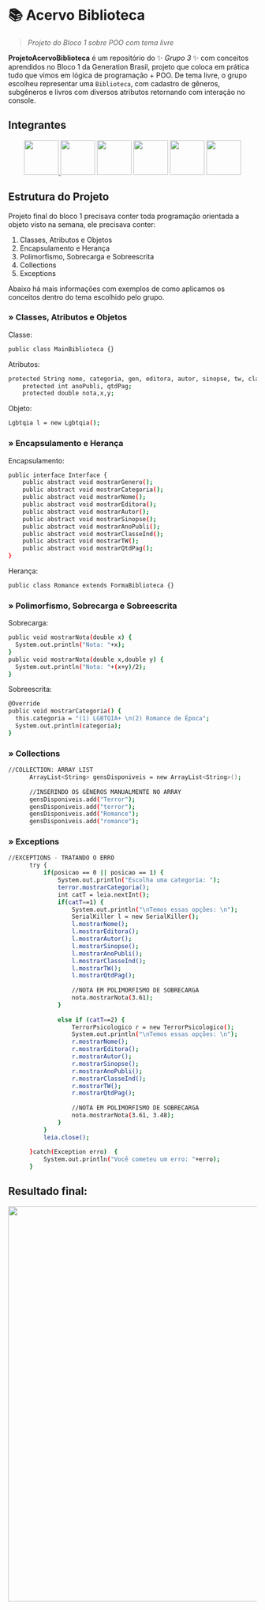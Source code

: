 # 📚 Acervo Biblioteca

>  *Projeto do Bloco 1 sobre POO com tema livre*


**ProjetoAcervoBiblioteca** é um repositório do ✨ _Grupo 3_ ✨ com conceitos aprendidos no Bloco 1 da Generation Brasil, 
projeto que coloca em prática tudo que vimos em lógica de programação + POO. De tema livre, o grupo escolheu representar uma `Biblioteca`, 
com cadastro de gêneros, subgêneros e livros com diversos atributos retornando com interação no console.

## Integrantes
<div align="center">
<a href="https://github.com/janagt" taget="_blank"><img src="https://github.com/janagt.png" width="70" height="70"/> <a href="https://github.com/EduardaMatias" taget="_blank"><img src="https://i.postimg.cc/wMHPfBJ7/imagem-2022-03-11-133955.png" width="70" height="70"/></a>  <a href="https://github.com/GeordanFS" taget="_blank"><img src="https://github.com/GeordanFS.png" width="70" height="70"/></a>  <a href="https://github.com/nan1b" taget="_blank"><img src="https://github.com/nan1b.png" width="70" height="70"/></a>  <a href="https://github.com/rphaela" taget="_blank"><img src="https://github.com/rphaela.png" width="70" height="70"/></a>  <a href="https://github.com/PedroHenriquedp" taget="_blank"><img src="https://github.com/PedroHenriquedp.png" width="70" height="70"/></a> 
</div>

## Estrutura do Projeto

Projeto final do bloco 1 precisava conter toda programação orientada a objeto visto na semana, ele precisava conter:
1. Classes, Atributos e Objetos
2. Encapsulamento e Herança
3. Polimorfismo, Sobrecarga e Sobreescrita
4. Collections
5. Exceptions

Abaixo há mais informações com exemplos de como aplicamos os conceitos dentro do tema escolhido pelo grupo.

### » Classes, Atributos e Objetos
Classe: 
```bash
public class MainBiblioteca {}
```
Atributos: 
```bash
protected String nome, categoria, gen, editora, autor, sinopse, tw, classeInd;
	protected int anoPubli, qtdPag;
	protected double nota,x,y;
```
Objeto: 
```bash
Lgbtqia l = new Lgbtqia();
```

### » Encapsulamento e Herança
Encapsulamento: 
```bash
public interface Interface {
	public abstract void mostrarGenero();
	public abstract void mostrarCategoria();
	public abstract void mostrarNome();
	public abstract void mostrarEditora();
	public abstract void mostrarAutor();
	public abstract void mostrarSinopse();
	public abstract void mostrarAnoPubli();
	public abstract void mostrarClasseInd();
	public abstract void mostrarTW();
	public abstract void mostrarQtdPag();
}
```
Herança:
  ```bash
public class Romance extends FormaBiblioteca {}
  ```

### » Polimorfismo, Sobrecarga e Sobreescrita
Sobrecarga:
```bash
public void mostrarNota(double x) {
  System.out.println("Nota: "+x);
}
public void mostrarNota(double x,double y) {
  System.out.println("Nota: "+(x+y)/2);
}
```
  
Sobreescrita:
```bash
@Override
public void mostrarCategoria() {
  this.categoria = "(1) LGBTQIA+ \n(2) Romance de Época";
  System.out.println(categoria);
}
```
  

### » Collections
  ```bash
  //COLLECTION: ARRAY LIST
		ArrayList<String> gensDisponiveis = new ArrayList<String>();
		
		//INSERINDO OS GÊNEROS MANUALMENTE NO ARRAY
		gensDisponiveis.add("Terror");
		gensDisponiveis.add("terror");
		gensDisponiveis.add("Romance");
		gensDisponiveis.add("romance");
  ```

### » Exceptions
  ```bash
  //EXCEPTIONS - TRATANDO O ERRO
		try {
			if(posicao == 0 || posicao == 1) {
				System.out.println("Escolha uma categoria: ");
				terror.mostrarCategoria();
				int catT = leia.nextInt();
				if(catT==1) {
					System.out.println("\nTemos essas opções: \n");
					SerialKiller l = new SerialKiller();
					l.mostrarNome();
					l.mostrarEditora();
					l.mostrarAutor();
					l.mostrarSinopse();
					l.mostrarAnoPubli();
					l.mostrarClasseInd();
					l.mostrarTW();
					l.mostrarQtdPag();
					
					//NOTA EM POLIMORFISMO DE SOBRECARGA
					nota.mostrarNota(3.61);
				}
				
				else if (catT==2) {
					TerrorPsicologico r = new TerrorPsicologico();
					System.out.println("\nTemos essas opções: \n");
					r.mostrarNome();
					r.mostrarEditora();
					r.mostrarAutor();
					r.mostrarSinopse();
					r.mostrarAnoPubli();
					r.mostrarClasseInd();
					r.mostrarTW();
					r.mostrarQtdPag();
						
					//NOTA EM POLIMORFISMO DE SOBRECARGA
					nota.mostrarNota(3.61, 3.48);
				}
			}
			leia.close();
		
		}catch(Exception erro)	{
			System.out.println("Você cometeu um erro: "+erro);
		}
  ```

## Resultado final:
  <p align="center"><img width="800" height="auto" src="https://media0.giphy.com/media/bGMiUItyL6Y82tclfu/giphy.gif"/></p>
